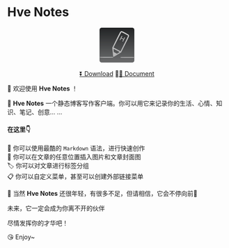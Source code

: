 # Hve Notes

<div align="center">
  <img src="public/app-icons/logo.png"  width="80px" height="80px">

  [⏬ Download](https://github.com/hellohve/hve-notes/releases) [🗒 Document](https://github.com/hellohve/hve-notes/wiki)

</div>

👏 欢迎使用 **Hve Notes** ！  

🌈 **Hve Notes** 一个静态博客写作客户端。你可以用它来记录你的生活、心情、知识、笔记、创意... ... 

#### 在这里👇
📝  你可以使用最酷的 `Markdown` 语法，进行快速创作  
🌉  你可以在文章的任意位置插入图片和文章封面图  
🏷️  你可以对文章进行标签分组  
📋 你可以自定义菜单，甚至可以创建外部链接菜单  

🌱 当然 **Hve Notes** 还很年轻，有很多不足，但请相信，它会不停向前🏃

未来，它一定会成为你离不开的伙伴

尽情发挥你的才华吧！

😘 Enjoy~
